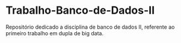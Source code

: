 # Trabalho-Banco-de-Dados-II
Repositório dedicado a disciplina de banco de dados II, referente ao primeiro trabalho em dupla de big data.

